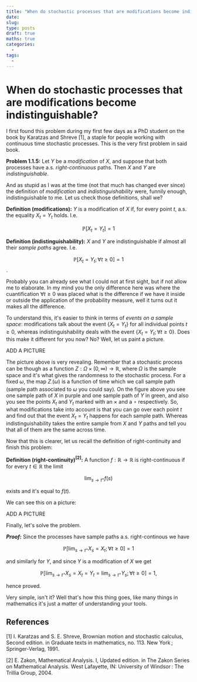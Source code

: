 ```yaml
---
title: "When do stochastic processes that are modifications become indistinguishable?"
date: 
slug: 
type: posts
draft: true
maths: true
categories:
  - 
tags:
  - 
---
```

# When do stochastic processes that are modifications become indistinguishable?

I first found this problem during my first few days as a PhD student on the book by Karatzas and Shreve [1], a staple for people working with continuous time stochastic processes. This is the very first problem in said book.

**Problem 1.1.5:** Let $Y$ be a *modification* of $X$, and suppose that both processes have a.s. *right-continuous* paths. Then $X$ and $Y$ are *indistinguishable*.

And as stupid as I was at the time (not that much has changed ever since) the definition of *modification* and *indistinguishability* were, funnily enough, indistinguishable to me. Let us check those definitions, shall we?

**Definition (modifications):** $Y$ is a modification of $X$ if, for every point $t$, a.s. the equality $X_t = Y_t$ holds. I.e.

$$\mathbb{P}[X_t = Y_t] = 1$$

**Definition (indistinguishability):** $X$ and $Y$ are indistinguishable if almost all their *sample paths* agree. I.e.

$$\mathbb{P}[X_t = Y_t; \forall t \geq 0] = 1$$.

Probably you can already see what I could not at first sight, but if not allow me to elaborate.
In my mind you the only difference here was where the cuantification $\forall t \geq 0$ was placed what is the difference if we have it inside or outside the application of the probability measure, well it turns out it makes all the difference.

To understand this, it's easier to think in terms of *events on a sample space*: modifications talk about the event $\{X_t = Y_t\}$ for all individual points $t \geq 0$, whereas indistinguishability deals with the event $\{X_t = Y_t; \forall t \geq 0\}$. Does this make it different for you now? No? Well, let us paint a picture.

ADD A PICTURE

The picture above is very revealing. Remember that a stochastic process can be though as a function $Z: \Omega \times (0, \infty) \to \mathbb{R}$, where $\Omega$ is the sample space and it's what gives the randomness to the stochastic process. For a fixed $\omega$, the map $Z_\cdot(\omega)$ is a function of time which we call sample path (sample path associated to $\omega$ you could say). On the figure above you see one sample path of $X$ in purple and one sample path of $Y$ in green, and also you see the points $X_t$ and $Y_t$ marked with an $\times$ and a $\circ$ respectively. So, what modifications take into account is that you can go over each point $t$ and find out that the event $X_t = Y_t$ happens for each sample path. Whereas indistinguishability takes the entire sample from $X$ and $Y$ paths and tell you that all of them are the same across time.

Now that this is clearer, let us recall the definition of right-continuity and finish this problem:

**Definition (right-continuity)$^{[2]}$:** A function $f:\mathbb{R} \to \mathbb{R}$ is right-continuous if for every $t \in \mathbb{R}$ the limit

$$\lim_{s \to t^{+}} f(s)$$

exists and it's equal to $f(t)$.

We can see this on a picture:

ADD A PICTURE

Finally, let's solve the problem.

***Proof:***
Since the processes have sample paths a.s. right-continous we have

$$\mathbb{P}[\lim_{s \to t^{+}} X_s = X_t; \forall t \geq 0] = 1$$

and similarly for $Y$, and since $Y$ is a modification of $X$ we get

$$\mathbb{P}[\lim_{s \to t^{+}} X_s = X_t = Y_t = \lim_{s \to t^{+}} Y_s; \forall t \geq 0] = 1,$$

hence proved.

Very simple, isn't it? Well that's how this thing goes, like many things in mathematics it's just a matter of understanding your tools.

## References
[1] I. Karatzas and S. E. Shreve, Brownian motion and stochastic calculus, Second edition. in Graduate texts in mathematics, no. 113. New York ; Springer-Verlag, 1991.

[2] E. Zakon, Mathematical Analysis. I, Updated edition. in The Zakon Series on Mathematical Analysis. West Lafayette, IN: University of Windsor : The Trillia Group, 2004.
